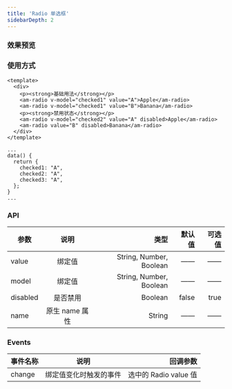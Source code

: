 ```yaml
---
title: 'Radio 单选框'
sidebarDepth: 2
---
```


### 效果预览

<ClientOnly>
  <radio-demo-1/>
</ClientOnly>

### 使用方式

```vue{4}
<template>
  <div>
    <p><strong>基础用法</strong></p>
    <am-radio v-model="checked1" value="A">Apple</am-radio>
    <am-radio v-model="checked1" value="B">Banana</am-radio>
    <p><strong>禁用状态</strong></p>
    <am-radio v-model="checked2" value="A" disabled>Apple</am-radio>
    <am-radio value="B" disabled>Banana</am-radio>
  </div>
</template>
```

```js{4}
...
data() {
  return {
    checked1: "A",
    checked2: "A",
    checked3: "A",
  };
}
...
```

### API

| 参数     |      说明      |                    类型 | 默认值 | 可选值 |
| -------- | :------------: | ----------------------: | -----: | -----: |
| value    |     绑定值     | String, Number, Boolean |     —— |     —— |
| model    |     绑定值     | String, Number, Boolean |     —— |     —— |
| disabled |    是否禁用    |                 Boolean |  false |   true |
| name     | 原生 name 属性 |                  String |     —— |     —— |

### Events

| 事件名称 |          说明          |              回调参数 |
| -------- | :--------------------: | --------------------: |
| change   | 绑定值变化时触发的事件 | 选中的 Radio value 值 |
